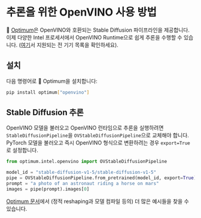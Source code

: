 <!--Copyright 2024 The HuggingFace Team. All rights reserved.

Licensed under the Apache License, Version 2.0 (the "License"); you may not use this file except in compliance with
the License. You may obtain a copy of the License at

http://www.apache.org/licenses/LICENSE-2.0

Unless required by applicable law or agreed to in writing, software distributed under the License is distributed on
an "AS IS" BASIS, WITHOUT WARRANTIES OR CONDITIONS OF ANY KIND, either express or implied. See the License for the
specific language governing permissions and limitations under the License.
-->

# 추론을 위한 OpenVINO 사용 방법

🤗 [Optimum](https://github.com/huggingface/optimum-intel)은 OpenVINO와 호환되는 Stable Diffusion 파이프라인을 제공합니다.
이제 다양한 Intel 프로세서에서 OpenVINO Runtime으로 쉽게 추론을 수행할 수 있습니다. ([여기](https://docs.openvino.ai/latest/openvino_docs_OV_UG_supported_plugins_Supported_Devices.html)서 지원되는 전 기기 목록을 확인하세요).

## 설치

다음 명령어로 🤗 Optimum을 설치합니다:

```sh
pip install optimum["openvino"]
```

## Stable Diffusion 추론

OpenVINO 모델을 불러오고 OpenVINO 런타임으로 추론을 실행하려면 `StableDiffusionPipeline`을 `OVStableDiffusionPipeline`으로 교체해야 합니다. PyTorch 모델을 불러오고 즉시 OpenVINO 형식으로 변환하려는 경우 `export=True`로 설정합니다.

```python
from optimum.intel.openvino import OVStableDiffusionPipeline

model_id = "stable-diffusion-v1-5/stable-diffusion-v1-5"
pipe = OVStableDiffusionPipeline.from_pretrained(model_id, export=True)
prompt = "a photo of an astronaut riding a horse on mars"
images = pipe(prompt).images[0]
```

[Optimum 문서](https://huggingface.co/docs/optimum/intel/inference#export-and-inference-of-stable-diffusion-models)에서 (정적 reshaping과 모델 컴파일 등의) 더 많은 예시들을 찾을 수 있습니다.
